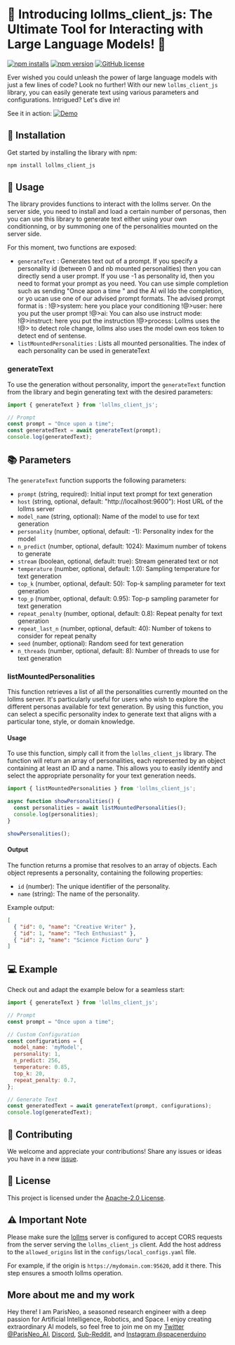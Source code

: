 # 🚀 Introducing lollms\_client\_js: The Ultimate Tool for Interacting with Large Language Models! 🤖

[![npm installs](https://img.shields.io/npm/dw/lollms_client_js)](https://www.npmjs.com/package/lollms_client_js) [![npm version](https://img.shields.io/npm/v/lollms_client_js)](https://www.npmjs.com/package/lollms_client_js) [![GitHub license](https://img.shields.io/github/license/ParisNeo/lollms_client_js)](LICENSE)

Ever wished you could unleash the power of large language models with just a few lines of code? Look no further! With our new `lollms_client_js` library, you can easily generate text using various parameters and configurations. Intrigued? Let's dive in!

See it in action: [![Demo](https://img.shields.io/badge/Demo-Online-green.svg)](https://YOUR_DEMO_LINK)

## 🚀 Installation

Get started by installing the library with npm:

```bash
npm install lollms_client_js
```

## 📝 Usage

The library provides functions to interact with the lollms server. On the server side, you need to install and load a certain number of personas, then you can use this library to generate text either using your own conditionning, or by summoning one of the personalities mounted on the server side.

For this moment, two functions are exposed:
- `generateText` : Generates text out of a prompt. 
  If you specify a personality id (between 0 and nb mounted personalities) then you can directly send a user prompt. If you use -1 as personality id, then you need to format your prompt as you need.
  You can use simple completion such as sending "Once apon a time " and the AI wil ldo the completion, or yo ucan use one of our advised prompt formats.
  The advised prompt format is :
  !@>system: here you place your conditioning
  !@>user: here you put the user prompt 
  !@>ai:
  You can also use instruct mode:
  !@>instruct: here you put the instruction
  !@>process:
  Lollms uses the !@> to detect role change, lollms also uses the model own eos token to detect end of sentense.
- `listMountedPersonalities` : Lists all mounted personalities. The index of each personality can be used in generateText

### generateText
To use the generation without personality, import the `generateText` function from the library and begin generating text with the desired parameters:

```javascript
import { generateText } from 'lollms_client_js';

// Prompt
const prompt = "Once upon a time";
const generatedText = await generateText(prompt);
console.log(generatedText);
```

## 📚 Parameters

The `generateText` function supports the following parameters:

- `prompt` (string, required): Initial input text prompt for text generation
- `host` (string, optional, default: "http://localhost:9600"): Host URL of the lollms server
- `model_name` (string, optional): Name of the model to use for text generation
- `personality` (number, optional, default: -1): Personality index for the model
- `n_predict` (number, optional, default: 1024): Maximum number of tokens to generate
- `stream` (boolean, optional, default: true): Stream generated text or not
- `temperature` (number, optional, default: 1.0): Sampling temperature for text generation
- `top_k` (number, optional, default: 50): Top-k sampling parameter for text generation
- `top_p` (number, optional, default: 0.95): Top-p sampling parameter for text generation
- `repeat_penalty` (number, optional, default: 0.8): Repeat penalty for text generation
- `repeat_last_n` (number, optional, default: 40): Number of tokens to consider for repeat penalty
- `seed` (number, optional): Random seed for text generation
- `n_threads` (number, optional, default: 8): Number of threads to use for text generation


### listMountedPersonalities

This function retrieves a list of all the personalities currently mounted on the lollms server. It's particularly useful for users who wish to explore the different personas available for text generation. By using this function, you can select a specific personality index to generate text that aligns with a particular tone, style, or domain knowledge.

#### Usage

To use this function, simply call it from the `lollms_client_js` library. The function will return an array of personalities, each represented by an object containing at least an ID and a name. This allows you to easily identify and select the appropriate personality for your text generation needs.

```javascript
import { listMountedPersonalities } from 'lollms_client_js';

async function showPersonalities() {
  const personalities = await listMountedPersonalities();
  console.log(personalities);
}

showPersonalities();
```

#### Output

The function returns a promise that resolves to an array of objects. Each object represents a personality, containing the following properties:

- `id` (number): The unique identifier of the personality.
- `name` (string): The name of the personality.

Example output:

```json
[
  { "id": 0, "name": "Creative Writer" },
  { "id": 1, "name": "Tech Enthusiast" },
  { "id": 2, "name": "Science Fiction Guru" }
]
```

## 💻 Example

Check out and adapt the example below for a seamless start:

```javascript
import { generateText } from 'lollms_client_js';

// Prompt
const prompt = "Once upon a time";

// Custom Configuration
const configurations = {
  model_name: 'myModel',
  personality: 1,
  n_predict: 256,
  temperature: 0.85,
  top_k: 20,
  repeat_penalty: 0.7,
};

// Generate Text
const generatedText = await generateText(prompt, configurations);
console.log(generatedText);
```

## 🙌 Contributing

We welcome and appreciate your contributions! Share any issues or ideas you have in a new [issue](https://github.com/ParisNeo/lollms_client_js/issues/new/choose).

## 📄 License

This project is licensed under the [Apache-2.0 License](LICENSE).

## ⚠️ Important Note

Please make sure the [lollms](https://github.com/ParisNeo/lollms) server is configured to accept CORS requests from the server serving the `lollms_client_js` client. Add the host address to the `allowed_origins` list in the `configs/local_configs.yaml` file.

For example, if the origin is `https://mydomain.com:95620`, add it there. This step ensures a smooth lollms operation.

## More about me and my work

Hey there! I am ParisNeo, a seasoned research engineer with a deep passion for Artificial Intelligence, Robotics, and Space. I enjoy creating extraordinary AI models, so feel free to join me on my [Twitter @ParisNeo\_AI](https://twitter.com/ParisNeo_AI), [Discord](https://discord.gg/BDxacQmv), [Sub-Reddit](https://www.reddit.com/r/lollms/), and [Instagram @spacenerduino](https://www.instagram.com/spacenerduino/)
